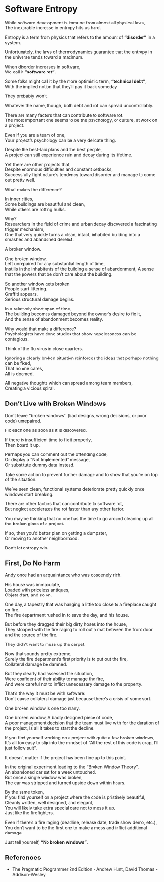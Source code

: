 # Software Entropy

While software development is immune from almost all physical laws,  
The inexorable increase in entropy hits us hard.

Entropy is a term from physics that refers to the amount of **“disorder”** in a system.

Unfortunately, the laws of thermodynamics guarantee that the entropy in the universe tends toward a maximum.

When disorder increases in software,  
We call it **“software rot”**.

Some folks might call it by the more optimistic term, **“technical debt”**,  
With the implied notion that they’ll pay it back someday.

They probably won’t.

Whatever the name, though, both debt and rot can spread uncontrollably.

There are many factors that can contribute to software rot.  
The most important one seems to be the psychology, or culture, at work on a project.

Even if you are a team of one,  
Your project’s psychology can be a very delicate thing.

Despite the best-laid plans and the best people,  
A project can still experience ruin and decay during its lifetime.

Yet there are other projects that,  
Despite enormous difficulties and constant setbacks,  
Successfully fight nature’s tendency toward disorder and manage to come out pretty well.

What makes the difference?

In inner cities,  
Some buildings are beautiful and clean,  
While others are rotting hulks.

Why?  
Researchers in the field of crime and urban decay discovered a fascinating trigger mechanism,  
One that very quickly turns a clean, intact, inhabited building into a smashed and abandoned derelict.

A broken window.

One broken window,  
Left unrepaired for any substantial length of time,  
Instills in the inhabitants of the building a sense of abandonment,
A sense that the powers that be don’t care about the building.

So another window gets broken.  
People start littering.  
Graffiti appears.  
Serious structural damage begins.

In a relatively short span of time,  
The building becomes damaged beyond the owner’s desire to fix it,  
And the sense of abandonment becomes reality.

Why would that make a difference?  
Psychologists have done studies that show hopelessness can be contagious.

Think of the flu virus in close quarters.

Ignoring a clearly broken situation reinforces the ideas that perhaps nothing can be fixed,  
That no one cares,  
All is doomed.

All negative thoughts which can spread among team members,  
Creating a vicious spiral.

## Don’t Live with Broken Windows

Don’t leave “broken windows’’ (bad designs, wrong decisions, or poor code) unrepaired.

Fix each one as soon as it is discovered.

If there is insufficient time to fix it properly,  
Then board it up.

Perhaps you can comment out the offending code,  
Or display a “Not Implemented” message,  
Or substitute dummy data instead.

Take some action to prevent further damage and to show that you’re on top of the situation.

We’ve seen clean, functional systems deteriorate pretty quickly once windows start breaking.

There are other factors that can contribute to software rot,  
But neglect accelerates the rot faster than any other factor.

You may be thinking that no one has the time to go around cleaning up all the broken glass of a project.

If so, then you’d better plan on getting a dumpster,  
Or moving to another neighborhood.

Don’t let entropy win.

## First, Do No Harm

Andy once had an acquaintance who was obscenely rich.

His house was immaculate,  
Loaded with priceless antiques,  
Objets d’art, and so on.

One day, a tapestry that was hanging a little too close to a fireplace caught on fire.  
The fire department rushed in to save the day, and his house.

But before they dragged their big dirty hoses into the house,  
They stopped with the fire raging to roll out a mat between the front door and the source of the fire.

They didn’t want to mess up the carpet.

Now that sounds pretty extreme.  
Surely the fire department’s first priority is to put out the fire,  
Collateral damage be damned.

But they clearly had assessed the situation,  
Were confident of their ability to manage the fire,  
And were careful not to inflict unnecessary damage to the property.

That’s the way it must be with software:  
Don’t cause collateral damage just because there’s a crisis of some sort.

One broken window is one too many.

One broken window,
A badly designed piece of code,  
A poor management decision that the team must live with for the duration of the project,
Is all it takes to start the decline.

If you find yourself working on a project with quite a few broken windows,  
It’s all too easy to slip into the mindset of “All the rest of this code is crap, I’ll just follow suit”.

It doesn’t matter if the project has been fine up to this point.

In the original experiment leading to the “Broken Window Theory”,  
An abandoned car sat for a week untouched.  
But once a single window was broken,  
The car was stripped and turned upside down within hours.

By the same token,  
If you find yourself on a project where the code is pristinely beautiful,  
Cleanly written, well designed, and elegant,  
You will likely take extra special care not to mess it up,  
Just like the firefighters.

Even if there’s a fire raging (deadline, release date, trade show demo, etc.),  
You don’t want to be the first one to make a mess and inflict additional damage.

Just tell yourself, **“No broken windows”**.

## References

- The Pragmatic Programmer 2nd Edition - Andrew Hunt, David Thomas - Addison-Wesley
